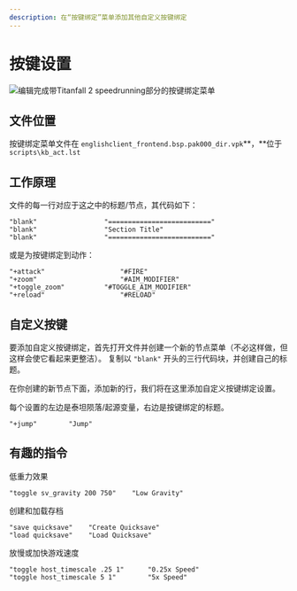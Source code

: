 ```yaml
---
description: 在“按键绑定”菜单添加其他自定义按键绑定
---
```


# 按键设置

![&#x7F16;&#x8F91;&#x5B8C;&#x6210;&#x5E26;Titanfall 2 speedrunning&#x90E8;&#x5206;&#x7684;&#x6309;&#x952E;&#x7ED1;&#x5B9A;&#x83DC;&#x5355;](../../../../.gitbook/assets/snapshot0015.jpg)

## 文件位置

按键绑定菜单文件在 `englishclient_frontend.bsp.pak000_dir.vpk`**，**位于 `scripts\kb_act.lst`

## 工作原理

文件的每一行对应于这之中的标题/节点，其代码如下：

```text
"blank"					"=========================="
"blank"					"Section Title"
"blank"					"=========================="
```

或是为按键绑定到动作：

```text
"+attack"				    "#FIRE"
"+zoom"					    "#AIM_MODIFIER"
"+toggle_zoom"			"#TOGGLE_AIM_MODIFIER"
"+reload"				    "#RELOAD"
```

## 自定义按键

要添加自定义按键绑定，首先打开文件并创建一个新的节点菜单（不必这样做，但这样会使它看起来更整洁）。 复制以 `"blank"` 开头的三行代码块，并创建自己的标题。

在你创建的新节点下面，添加新的行，我们将在这里添加自定义按键绑定设置。

每个设置的左边是泰坦陨落/起源变量，右边是按键绑定的标题。

```text
"+jump"        "Jump"
```

## 有趣的指令

低重力效果

```text
"toggle sv_gravity 200 750"    "Low Gravity"
```

创建和加载存档

```text
"save quicksave"    "Create Quicksave"
"load quicksave"    "Load Quicksave"
```

放慢或加快游戏速度

```text
"toggle host_timescale .25 1"      "0.25x Speed"
"toggle host_timescale 5 1"        "5x Speed"
```



